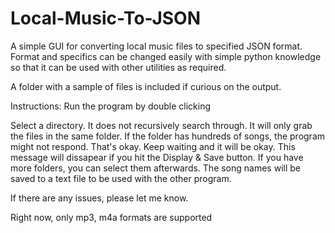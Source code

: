 # Local-Music-To-JSON

A simple GUI for converting local music files to specified JSON format. 
Format and specifics can be changed easily with simple python knowledge so that it can be used with other utilities as required.

A folder with a sample of files is included if curious on the output.

Instructions:
Run the program by double clicking

Select a directory.
It does not recursively search through. 
It will only grab the files in the same folder.
If the folder has hundreds of songs, the program might not respond. That's okay.
Keep waiting and it will be okay.
This message will dissapear if you hit the Display & Save button.
If you have more folders, you can select them afterwards.
The song names will be saved to a text file to be used with the other program.

If there are any issues, please let me know.

Right now, only mp3, m4a formats are supported
